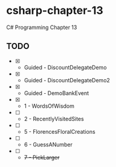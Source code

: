 # csharp-chapter-13
C# Programming Chapter 13

## TODO 
- [X] - Guided - DiscountDelegateDemo
- [X] - Guided - DiscountDelegateDemo2
- [X] - Guided - DemoBankEvent
- [X] - 1 - WordsOfWisdom
- [ ] - 2 - RecentlyVisitedSites
- [ ] - 5 - FlorencesFloralCreations
- [ ] - 6 - GuessANumber
- [ ] - ~~7 - PickLarger~~